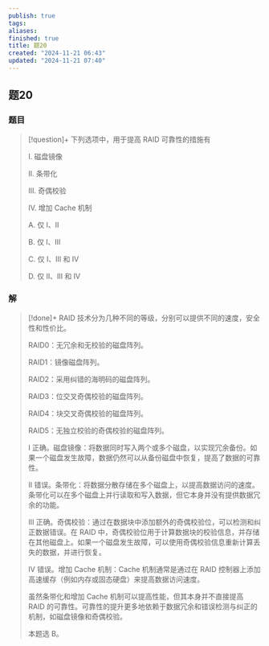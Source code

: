 ```yaml
---
publish: true
tags: 
aliases: 
finished: true
title: 题20
created: "2024-11-21 06:43"
updated: "2024-11-21 07:40"
---
```

## 题20
### 题目
> [!question]+
> 下列选项中，用于提高 RAID 可靠性的措施有
> 
> I. 磁盘镜像
> 
> Ⅱ. 条带化
> 
> Ⅲ. 奇偶校验
> 
> Ⅳ. 增加 Cache 机制
> 
> A. 仅 I、Ⅱ
> 
> B. 仅 I、Ⅲ
> 
> C. 仅 I、Ⅲ 和 Ⅳ
> 
> D. 仅 Ⅱ、Ⅲ 和 Ⅳ
### 解
> [!done]+
> RAID 技术分为几种不同的等级，分别可以提供不同的速度，安全性和性价比。
> 
> RAID0：无冗余和无校验的磁盘阵列。
> 
> RAID1：镜像磁盘阵列。
> 
> RAID2：采用纠错的海明码的磁盘阵列。
> 
> RAID3：位交叉奇偶校验的磁盘阵列。
> 
> RAID4：块交叉奇偶校验的磁盘阵列。
> 
> RAID5：无独立校验的奇偶校验的磁盘阵列。
> 
> I 正确。磁盘镜像：将数据同时写入两个或多个磁盘，以实现冗余备份。如果一个磁盘发生故障，数据仍然可以从备份磁盘中恢复，提高了数据的可靠性。
> 
> Ⅱ 错误。条带化：将数据分散存储在多个磁盘上，以提高数据访问的速度。条带化可以在多个磁盘上并行读取和写入数据，但它本身并没有提供数据冗余的功能。
> 
> Ⅲ 正确。奇偶校验：通过在数据块中添加额外的奇偶校验位，可以检测和纠正数据错误。在 RAID 中，奇偶校验位用于计算数据块的校验信息，并存储在其他磁盘上。如果一个磁盘发生故障，可以使用奇偶校验信息重新计算丢失的数据，并进行恢复。
> 
> Ⅳ 错误。增加 Cache 机制：Cache 机制通常是通过在 RAID 控制器上添加高速缓存（例如内存或固态硬盘）来提高数据访问速度。
> 
> 虽然条带化和增加 Cache 机制可以提高性能，但其本身并不直接提高 RAID 的可靠性。可靠性的提升更多地依赖于数据冗余和错误检测与纠正的机制，如磁盘镜像和奇偶校验。
> 
> 本题选 B。